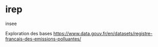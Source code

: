 # irep
 insee

Exploration des bases https://www.data.gouv.fr/en/datasets/registre-francais-des-emissions-polluantes/
